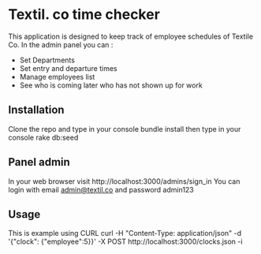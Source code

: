  
# Textil. co time checker
This application is designed to keep track of employee schedules of Textile Co.
In the admin panel you can :
- Set Departments 
- Set entry and departure times
- Manage employees list
- See who is coming later who has not shown up for work

## Installation
Clone the repo and type in your console bundle install
then
type in your console  rake db:seed 

## Panel admin
In your web browser visit http://localhost:3000/admins/sign_in
You can login with email admin@textil.co and password admin123

## Usage
This is  example using CURL 
curl -H "Content-Type: application/json" -d '{"clock": {"employee":5}}' -X POST http://localhost:3000/clocks.json -i
  